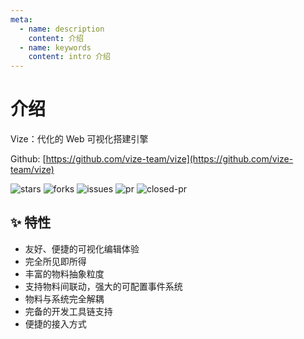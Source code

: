 ```yaml
---
meta:
  - name: description
    content: 介绍
  - name: keywords
    content: intro 介绍
---
```


# 介绍

Vize：代化的 Web 可视化搭建引擎

Github: [https://github.com/vize-team/vize](https://github.com/vize-team/vize)

![stars] ![forks] ![issues] ![pr] ![closed-pr]

## ✨ 特性

- 友好、便捷的可视化编辑体验
- 完全所见即所得
- 丰富的物料抽象粒度
- 支持物料间联动，强大的可配置事件系统
- 物料与系统完全解耦
- 完备的开发工具链支持
- 便捷的接入方式

[stars]: https://img.shields.io/github/stars/vize-team/vize?style=social&label=Stars&style=plastic
[forks]: https://img.shields.io/github/forks/vize-team/vize?style=social&label=Forks&style=plastic
[issues]: https://img.shields.io/github/issues/vize-team/vize?style=social&label=Issues&style=plastic
[pr]: https://img.shields.io/github/issues-pr/vize-team/vize?style=social&label=PullRequests&style=plastic
[closed-pr]: https://img.shields.io/github/issues-pr-closed/vize-team/vize?style=social&label=PullRequests&style=plastic
[vize]: https://github.com/vize-team/vize
